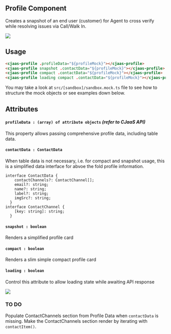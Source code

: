 ## Profile Component

Creates a snapshot of an end user (customer) for Agent to cross verify while resolving issues via Call/Walk In.

![]("../../assets/images/profile-sample.png")


## Usage

```html
<cjaas-profile .profileData="${profileMock}"></cjaas-profile>
<cjaas-profile snapshot .contactData="${profileMock}"></cjaas-profile>
<cjaas-profile compact .contactData="${profileMock}"></cjaas-profile>
<cjaas-profile loading compact .contactData="${profileMock}"></cjaas-profile>
```

You may take a look at `src/[sandbox]/sandbox.mock.ts` file to see how to structure the mock objects or see examples down below.

## Attributes

#### `profileData : (array) of attribute objects` *(refer to CJaaS API)*
This property allows passing comprehensive profile data, including table data.
#### `contactData : ContactData`
When table data is not necessary, i.e. for compact and snapshot usage, this is a simplified data interface for abvoe the fold profile information.

```typescript=
interface ContactData {
    contactChannels?: ContactChannel[];
    email?: string;
    name?: string;
    label?: string;
    imgSrc?: string;
  }
interface ContactChannel {
    [key: string]: string;
  }
```
#### `snapshot : boolean`
Renders a simplified profile card
#### `compact : boolean`
Renders a slim simple compact profile card
#### `loading : boolean`
Control this attribute to allow loading state while awaiting API response

![]("../../assets/images/small-profile-sample.png")

### TO DO
Populate ContactChannels section from Profile Data when `contactData` is missing.
Make the ContactChannels section render by iterating with `contactItem()`.